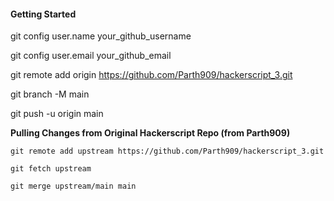 #### Getting Started

git config user.name your_github_username

git config user.email your_github_email

git remote add origin https://github.com/Parth909/hackerscript_3.git

git branch -M main

git push -u origin main

**Pulling Changes from Original Hackerscript Repo (from Parth909)**

`git remote add upstream https://github.com/Parth909/hackerscript_3.git`

`git fetch upstream`

`git merge upstream/main main`
